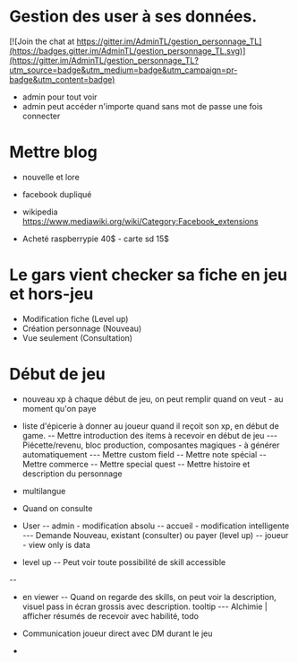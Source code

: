 Gestion des user à ses données.
===============================

[![Join the chat at https://gitter.im/AdminTL/gestion_personnage_TL](https://badges.gitter.im/AdminTL/gestion_personnage_TL.svg)](https://gitter.im/AdminTL/gestion_personnage_TL?utm_source=badge&utm_medium=badge&utm_campaign=pr-badge&utm_content=badge)
- admin pour tout voir
- admin peut accéder n'importe quand sans mot de passe une fois connecter

Mettre blog 
===========
- nouvelle et lore
- facebook dupliqué
- wikipedia https://www.mediawiki.org/wiki/Category:Facebook_extensions

- Acheté raspberrypie 40$ - carte sd 15$


Le gars vient checker sa fiche en jeu et hors-jeu
=================================================
- Modification fiche (Level up)
- Création personnage (Nouveau)
- Vue seulement (Consultation)

Début de jeu 
============
- nouveau xp à chaque début de jeu, on peut remplir quand on veut - au moment qu'on paye

- liste d'épicerie à donner au joueur quand il reçoit son xp, en début de game.
-- Mettre introduction des items à recevoir en début de jeu
--- Piécette/revenu, bloc production, composantes magiques - à générer automatiquement
--- Mettre custom field
-- Mettre note spécial
-- Mettre commerce
-- Mettre special quest
-- Mettre histoire et description du personnage

- multilangue

- Quand on consulte
- User
-- admin - modification absolu
-- accueil - modification intelligente
--- Demande Nouveau, existant (consulter) ou payer (level up)
-- joueur - view only is data

- level up
-- Peut voir toute possibilité de skill accessible

-- 

- en viewer
-- Quand on regarde des skills, on peut voir la description, visuel pass in écran grossis avec description. tooltip
--- Alchimie | afficher résumés de recevoir avec habilité, todo


- Communication joueur direct avec DM durant le jeu

- 
